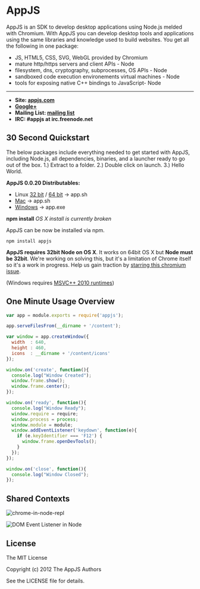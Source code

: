 # AppJS
AppJS is an SDK to develop desktop applications using Node.js melded with Chromium. With AppJS you can develop desktop tools and applications using the same libraries and knowledge used to build websites. You get all the following in one package:

* JS, HTML5, CSS, SVG, WebGL provided by Chromium
* mature http/https servers and client APIs - Node
* filesystem, dns, cryptography, subprocesses, OS APIs - Node
* sandboxed code execution environements virtual machines - Node
* tools for exposing native C++ bindings to JavaScript- Node

---

* __Site: [appjs.com](http://appjs.com)__
* __[Google+](https://plus.google.com/u/0/112803615725562877790/posts)__
* __Mailing List: [mailing list](https://groups.google.com/forum/#!forum/appjs-dev)__
* __IRC: #appjs at irc.freenode.net__

## 30 Second Quickstart
The below packages include everything needed to get started with AppJS, including Node.js, all dependencies, binaries, and a launcher ready to go out of the box. 1.) Extract to a folder. 2.) Double click on launch. 3.) Hello World.

__AppJS 0.0.20 Distributables:__

* Linux [32 bit](http://dl.bintray.com/sihorton/appjs/appjs-0.0.20-linux-ia32.tar.gz) / [64 bit](http://dl.bintray.com/sihorton/appjs/appjs-0.0.20-linux-x64.tar.gz) -> app.sh
* [Mac](http://dl.bintray.com/sihorton/appjs/appjs-0.0.20-darwin-ia32.zip) -> app.sh
* [Windows](http://dl.bintray.com/sihorton/appjs/appjs-0.0.20-win32-ia32.zip) -> app.exe

__npm install__
*OS X install is currently broken*

AppJS can be now be installed via npm.

    npm install appjs

__AppJS requires 32bit Node on OS X__. It works on 64bit OS X but __Node must be 32bit__. We're working on solving this, but it's a limitation of Chrome itself so it's a work in progress.
Help us gain traction by [starring this chromium issue](http://code.google.com/p/chromium/issues/detail?id=18323).


(Windows requires [MSVC++ 2010 runtimes](http://www.microsoft.com/en-us/download/details.aspx?id=5555))

## One Minute Usage Overview
```javascript
var app = module.exports = require('appjs');

app.serveFilesFrom(__dirname + '/content');

var window = app.createWindow({
  width  : 640,
  height : 460,
  icons  : __dirname + '/content/icons'
});

window.on('create', function(){
  console.log("Window Created");
  window.frame.show();
  window.frame.center();
});

window.on('ready', function(){
  console.log("Window Ready");
  window.require = require;
  window.process = process;
  window.module = module;
  window.addEventListener('keydown', function(e){
    if (e.keyIdentifier === 'F12') {
      window.frame.openDevTools();
    }
  });
});

window.on('close', function(){
  console.log("Window Closed");
});
```

## Shared Contexts

![chrome-in-node-repl](https://github.com/appjs/appjs/raw/master/examples/chrome-in-node-repl.jpg "Chrome in Node REPL")

![DOM Event Listener in Node](https://github.com/appjs/appjs/raw/master/examples/shared-context.jpg "DOM Event Listener in Node")



## License
The MIT License

Copyright (c) 2012 The AppJS Authors

See the LICENSE file for details.
